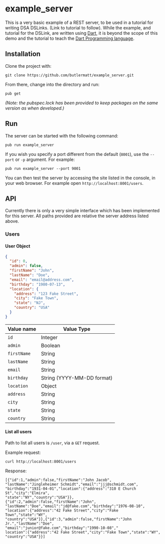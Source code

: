 # example_server

This is a very basic example of a REST server, to be used in a tutorial
for writing DSA DSLinks. (Link to tutorial to follow). While the example,
and tutorial for the DSLink, are written using [Dart](https://dartlang.org),
it is beyond the scope of this demo and the tutorial to teach the
[Dart Programming language](https://dartlang.org/guides/language/language-tour).

## Installation

Clone the project with:

```
git clone https://github.com/butlermatt/example_server.git
```

From there, change into the directory and run:

```
pub get
```

_(Note: the pubspec.lock has been provided to keep packages on the same version
as when developed.)_

## Run

The server can be started with the following command:

```
pub run example_server
```

If you wish you specify a port different from the default (`8001`), use the
`--port` or `-p` argument. For example:

```
pub run example_server --port 9001
```

You can then test the server by accessing the site listed in the console, in 
your web browser. For example open `http://localhost:8001/users`.

## API

Currently there is only a very simple interface which has been implemented for
this server. All paths provided are relative the server address listed above.

### Users

#### User Object

```json
{
  "id": 0,
  "admin": false,
  "firstName": "John",
  "lastName": "Doe",
  "email": "email@address.com",
  "birthday": "1980-07-13",
  "location": {
    "address": "123 Fake Street",
    "city": "Fake Town",
    "state": "NJ",
    "country": "USA"
  }
}
```

Value name | Value Type
---------- | ----------
`id` | Integer
`admin` | Boolean
`firstName` | String
`lastName` | String
`email` | String
`birthday` | String (YYYY-MM-DD format)
`location` | Object
`address` | String
`city` | String
`state` | String
`country` | String

#### List all users

Path to list all users is `/user`, via a `GET` request.

Example request:

```
curl http://localhost:8001/users
```

Response:

```
[{"id":1,"admin":false,"firstName":"John Jacob",
"lastName":"Jingleheimer Schmidt","email":"jjj@schmidt.com",
"birthday":"1931-04-01","location":{"address":"310 E Church St","city":"Elmira",
"state":"NY","country":"USA"}},{"id":2,"admin":false,"firstName":"John",
"lastName":"Doe","email":"jd@fake.com","birthday":"1976-08-10",
"location":{"address":"42 Fake Street","city":"Fake Town","state":"WY",
"country":"USA"}},{"id":3,"admin":false,"firstName":"John Jr.","lastName":"Doe",
"email":"junior@fake.com","birthday":"1990-10-08","
location":{"address":"42 Fake Street","city":"Fake Town","state":"WY",
"country":"USA"}}]
```
